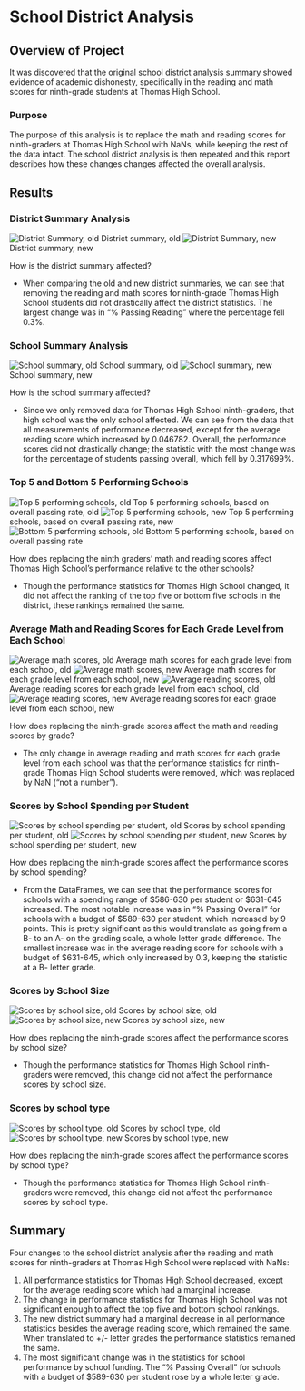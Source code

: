 # School District Analysis
## Overview of Project
It was discovered that the original school district analysis summary showed evidence of academic dishonesty, specifically in the reading and math scores for ninth-grade students at Thomas High School.

### Purpose
The purpose of this analysis is to replace the math and reading scores for ninth-graders at Thomas High School with NaNs, while keeping the rest of the data intact. The school district analysis is then repeated and this report describes how these changes changes affected the overall analysis.

## Results
### District Summary Analysis
![District Summary, old](https://github.com/mschimmy/School_District_Analysis/blob/main/Resources/district_summary_old.png)
District summary, old
![District Summary, new](https://github.com/mschimmy/School_District_Analysis/blob/main/Resources/district_summary_new.png)
District summary, new

How is the district summary affected?
- When comparing the old and new district summaries, we can see that removing the reading and math scores for ninth-grade Thomas High School students did not drastically affect the district statistics. The largest change was in “% Passing Reading” where the percentage fell 0.3%.

### School Summary Analysis
![School summary, old](https://github.com/mschimmy/School_District_Analysis/blob/main/Resources/school_summary_old.png)
School summary, old
![School summary, new](https://github.com/mschimmy/School_District_Analysis/blob/main/Resources/school_summary_new.png)
School summary, new

How is the school summary affected?
- Since we only removed data for Thomas High School ninth-graders, that high school was the only school affected. We can see from the data that all measurements of performance decreased, except for the average reading score which increased by 0.046782. Overall, the performance scores did not drastically change; the statistic with the most change was for the percentage of students passing overall, which fell by 0.317699%.

### Top 5 and Bottom 5 Performing Schools
![Top 5 performing schools, old](https://github.com/mschimmy/School_District_Analysis/blob/main/Resources/top_five_schools_old.png)
Top 5 performing schools, based on overall passing rate, old
![Top 5 performing schools, new](https://github.com/mschimmy/School_District_Analysis/blob/main/Resources/top_five_schools_new.png)
Top 5 performing schools, based on overall passing rate, new
![Bottom 5 performing schools, old](https://github.com/mschimmy/School_District_Analysis/blob/main/Resources/bottom_five_schools.png)
Bottom 5 performing schools, based on overall passing rate

How does replacing the ninth graders’ math and reading scores affect Thomas High School’s performance relative to the other schools? 
- Though the performance statistics for Thomas High School changed, it did not affect the ranking of the top five or bottom five schools in the district, these rankings remained the same.

### Average Math and Reading Scores for Each Grade Level from Each School
![Average math scores, old](https://github.com/mschimmy/School_District_Analysis/blob/main/Resources/math_scores_by_grade_old.png)
Average math scores for each grade level from each school, old
![Average math scores, new](https://github.com/mschimmy/School_District_Analysis/blob/main/Resources/math_scores_by_grade_new.png)
Average math scores for each grade level from each school, new
![Average reading scores, old](https://github.com/mschimmy/School_District_Analysis/blob/main/Resources/reading_scores_by_grade_old.png)
Average reading scores for each grade level from each school, old
![Average reading scores, new](https://github.com/mschimmy/School_District_Analysis/blob/main/Resources/reading_scores_by_grade_new.png)
Average reading scores for each grade level from each school, new

How does replacing the ninth-grade scores affect the math and reading scores by grade?
- The only change in average reading and math scores for each grade level from each school was that the performance statistics for ninth-grade Thomas High School students were removed, which was replaced by NaN (“not a number”).

### Scores by School Spending per Student
![Scores by school spending per student, old](https://github.com/mschimmy/School_District_Analysis/blob/main/Resources/scores_by_spending_old.png)
Scores by school spending per student, old
![Scores by school spending per student, new](https://github.com/mschimmy/School_District_Analysis/blob/main/Resources/scores_by_spending_new.png)
Scores by school spending per student, new

How does replacing the ninth-grade scores affect the performance scores by school spending?
- From the DataFrames, we can see that the performance scores for schools with a spending range of $586-630 per student or $631-645 increased. The most notable increase was in “% Passing Overall” for schools with a budget of $589-630 per student, which increased by 9 points. This is pretty significant as this would translate as going from a B- to an A- on the grading scale, a whole letter grade difference. The smallest increase was in the average reading score for schools with a budget of $631-645, which only increased by 0.3, keeping the statistic at a B- letter grade.

### Scores by School Size
![Scores by school size, old](https://github.com/mschimmy/School_District_Analysis/blob/main/Resources/scores_by_size_old.png)
Scores by school size, old
![Scores by school size, new](https://github.com/mschimmy/School_District_Analysis/blob/main/Resources/scores_by_size_new.png)
Scores by school size, new

How does replacing the ninth-grade scores affect the performance scores by school size?
- Though the performance statistics for Thomas High School ninth-graders were removed, this change did not affect the performance scores by school size.

### Scores by school type
![Scores by school type, old](https://github.com/mschimmy/School_District_Analysis/blob/main/Resources/scores_by_type_old.png)
Scores by school type, old
![Scores by school type, new](https://github.com/mschimmy/School_District_Analysis/blob/main/Resources/scores_by_type_new.png)
Scores by school type, new

How does replacing the ninth-grade scores affect the performance scores by school type?
- Though the performance statistics for Thomas High School ninth-graders were removed, this change did not affect the performance scores by school type.

## Summary
Four changes to the school district analysis after the reading and math scores for ninth-graders at Thomas High School were replaced with NaNs:
1. All performance statistics for Thomas High School decreased, except for the average reading score which had a marginal increase.
2. The change in performance statistics for Thomas High School was not significant enough to affect the top five and bottom school rankings.
3. The new district summary had a marginal decrease in all performance statistics besides the average reading score, which remained the same. When translated to +/- letter grades the performance statistics remained the same.
4. The most significant change was in the statistics for school performance by school funding. The “% Passing Overall” for schools with a budget of $589-630 per student rose by a whole letter grade.
